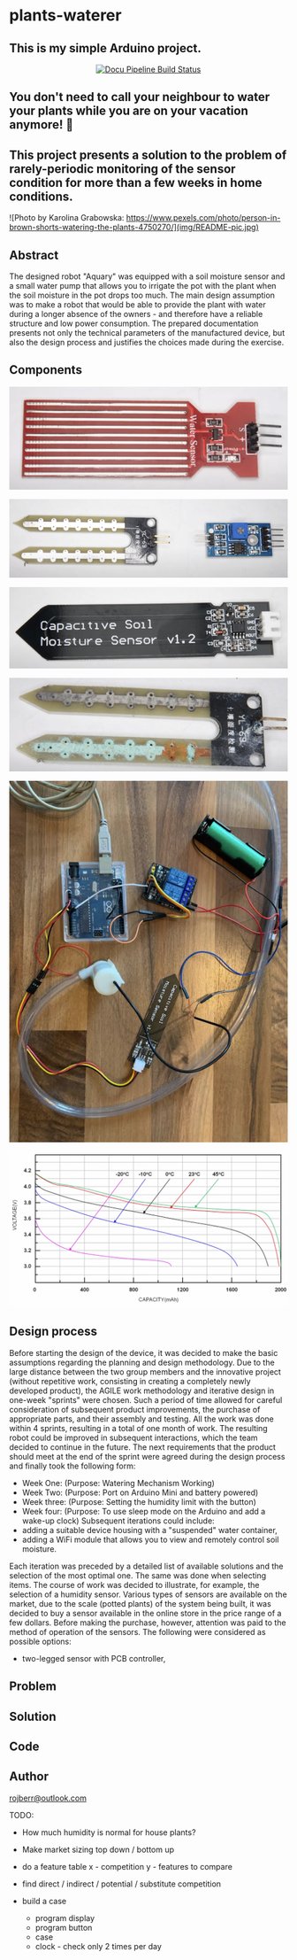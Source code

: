# plants-waterer

## This is my simple Arduino project.

<p align="center">
  <a href="https://github.com/rojberr/plantswaterer/actions">
  <img src="https://github.com/rojberr/plantswaterer/actions/workflows/page.yml/badge.svg" alt="Docu Pipeline Build Status">
  </a>
</p>

## You don't need to call your neighbour to water your plants while you are on your vacation anymore! 🌱

## This project presents a solution to the problem of rarely-periodic monitoring of the sensor condition for more than a few weeks in home conditions.

![Photo by Karolina Grabowska: https://www.pexels.com/photo/person-in-brown-shorts-watering-the-plants-4750270/](img/README-pic.jpg)

## Abstract

The designed robot "Aquary" was equipped with a soil moisture sensor and a small water pump that allows you to irrigate
the pot with the plant when the soil moisture in the pot drops too much. The main design assumption was to make a robot
that would be able to provide the plant with water during a longer absence of the owners - and therefore have a reliable
structure and low power consumption. The prepared documentation presents not only the technical parameters of the
manufactured device, but also the design process and justifies the choices made during the exercise.

## Components

![sensor2](img/sensor2.png)

![sensor1](img/sensor1.png)

![sensor3](img/sensor3.png)

![sensor4](img/sensor4.png)

![prototype](img/prototype.png)

![capacity](img/capacity.png)

## Design process

Before starting the design of the device, it was decided to make the basic assumptions regarding the planning and design
methodology. Due to the large distance between the two group members and the innovative project (without repetitive
work, consisting in creating a completely newly developed product), the AGILE work methodology and iterative design in
one-week "sprints" were chosen. Such a period of time allowed for careful consideration of subsequent product
improvements, the purchase of appropriate parts, and their assembly and testing.
All the work was done within 4 sprints, resulting in a total of one month of work. The resulting robot could be improved
in subsequent interactions, which the team decided to continue in the future.
The next requirements that the product should meet at the end of the sprint were agreed during the design process and
finally took the following form:

- Week One: (Purpose: Watering Mechanism Working)
- Week Two: (Purpose: Port on Arduino Mini and battery powered)
- Week three: (Purpose: Setting the humidity limit with the button)
- Week four: (Purpose: To use sleep mode on the Arduino and add a wake-up clock)
  Subsequent iterations could include:
- adding a suitable device housing with a "suspended" water container,
- adding a WiFi module that allows you to view and remotely control soil moisture.

Each iteration was preceded by a detailed list of available solutions and the selection of the most optimal one. The
same was done when selecting items. The course of work was decided to illustrate, for example, the selection of a
humidity sensor.
Various types of sensors are available on the market, due to the scale (potted plants) of the system being built, it was
decided to buy a sensor available in the online store in the price range of a few dollars. Before making the purchase,
however, attention was paid to the method of operation of the sensors. The following were considered as possible
options:

- two-legged sensor with PCB controller,

## Problem

## Solution

## Code

## Author

rojberr@outlook.com

TODO:

- How much humidity is normal for house plants?

- Make market sizing top down / bottom up

- do a feature table x - competition y - features to compare

- find direct / indirect / potential / substitute competition

- build a case
    - program display
    - program button
    - case
    - clock - check only 2 times per day